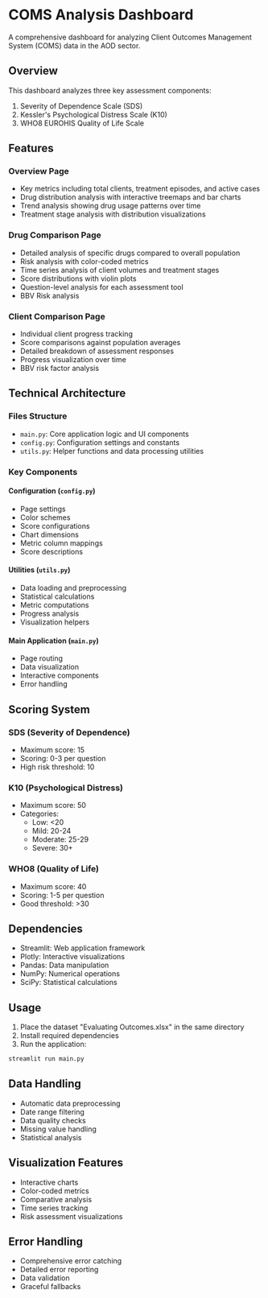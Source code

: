 # COMS Analysis Dashboard

A comprehensive dashboard for analyzing Client Outcomes Management System (COMS) data in the AOD sector.

## Overview

This dashboard analyzes three key assessment components:
1. Severity of Dependence Scale (SDS)
2. Kessler's Psychological Distress Scale (K10)
3. WHO8 EUROHIS Quality of Life Scale

## Features

### Overview Page
- Key metrics including total clients, treatment episodes, and active cases
- Drug distribution analysis with interactive treemaps and bar charts
- Trend analysis showing drug usage patterns over time
- Treatment stage analysis with distribution visualizations

### Drug Comparison Page
- Detailed analysis of specific drugs compared to overall population
- Risk analysis with color-coded metrics
- Time series analysis of client volumes and treatment stages
- Score distributions with violin plots
- Question-level analysis for each assessment tool
- BBV Risk analysis

### Client Comparison Page
- Individual client progress tracking
- Score comparisons against population averages
- Detailed breakdown of assessment responses
- Progress visualization over time
- BBV risk factor analysis

## Technical Architecture

### Files Structure
- `main.py`: Core application logic and UI components
- `config.py`: Configuration settings and constants
- `utils.py`: Helper functions and data processing utilities

### Key Components

#### Configuration (`config.py`)
- Page settings
- Color schemes
- Score configurations
- Chart dimensions
- Metric column mappings
- Score descriptions

#### Utilities (`utils.py`)
- Data loading and preprocessing
- Statistical calculations
- Metric computations
- Progress analysis
- Visualization helpers

#### Main Application (`main.py`)
- Page routing
- Data visualization
- Interactive components
- Error handling

## Scoring System

### SDS (Severity of Dependence)
- Maximum score: 15
- Scoring: 0-3 per question
- High risk threshold: 10

### K10 (Psychological Distress)
- Maximum score: 50
- Categories:
  - Low: <20
  - Mild: 20-24
  - Moderate: 25-29
  - Severe: 30+

### WHO8 (Quality of Life)
- Maximum score: 40
- Scoring: 1-5 per question
- Good threshold: >30

## Dependencies
- Streamlit: Web application framework
- Plotly: Interactive visualizations
- Pandas: Data manipulation
- NumPy: Numerical operations
- SciPy: Statistical calculations

## Usage

1. Place the dataset "Evaluating Outcomes.xlsx" in the same directory
2. Install required dependencies
3. Run the application:
```bash
streamlit run main.py
```

## Data Handling
- Automatic data preprocessing
- Date range filtering
- Data quality checks
- Missing value handling
- Statistical analysis

## Visualization Features
- Interactive charts
- Color-coded metrics
- Comparative analysis
- Time series tracking
- Risk assessment visualizations

## Error Handling
- Comprehensive error catching
- Detailed error reporting
- Data validation
- Graceful fallbacks